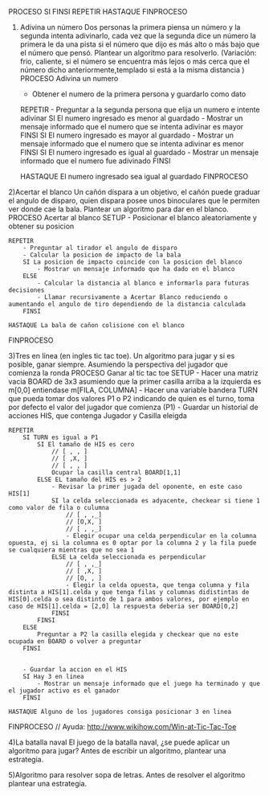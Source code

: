 PROCESO
    SI
    FINSI
    REPETIR
    HASTAQUE
FINPROCESO

1) Adivina un número 
Dos personas la primera piensa un número y la segunda intenta adivinarlo, cada vez que la segunda dice un número la primera le da una pista si el número que dijo es más alto o más bajo que el número que pensó. Plantear un algoritmo para resolverlo. 
(Variación: frio, caliente, si el número se encuentra más lejos o más cerca que el número dicho anteriormente,templado si está a la misma distancia )
PROCESO Adivina un numero
    - Obtener el numero de la primera persona y guardarlo como dato

    REPETIR
        - Preguntar a la segunda persona que elija un numero e intente adivinar
        SI El numero ingresado es menor al guardado
            - Mostrar un mensaje informado que el numero que se intenta adivinar es mayor
        FINSI
        SI El numero ingresado es mayor al guardado
            - Mostrar un mensaje informado que el numero que se intenta adivinar es menor
        FINSI
        SI El numero ingresado es igual al guardado
            - Mostrar un mensaje informado que el numero fue adivinado
        FINSI
        
    HASTAQUE El numero ingresado sea igual al guardado
FINPROCESO


2)Acertar el blanco 
Un cañón dispara a un objetivo, el cañón puede graduar el angulo de disparo, quien dispara posee unos binoculares que le permiten ver donde cae la bala. Plantear un algoritmo para dar en el blanco.
PROCESO Acertar al blanco
    SETUP
    - Posicionar el blanco aleatoriamente y obtener su posicion

    REPETIR
        - Preguntar al tirador el angulo de disparo
        - Calcular la posicion de impacto de la bala
        SI La posicion de impacto coincide con la posicion del blanco
            - Mostrar un mensaje informado que ha dado en el blanco
        ELSE
            - Calcular la distancia al blanco e informarla para futuras decisiones
            - Llamar recursivamente a Acertar Blanco reduciendo o aumentando el angulo de tiro dependiendo de la distancia calculada
        FINSI
        
    HASTAQUE La bala de cañon colisione con el blanco
FINPROCESO

3)Tres en línea (en ingles tic tac toe).
Un algoritmo para jugar y si es posible, ganar siempre.
Asumiendo la perspectiva del jugador que comienza la ronda
PROCESO Ganar al tic tac toe
    SETUP
    - Hacer una matriz vacia BOARD de 3x3 asumiendo que la primer casilla arriba a la izquierda es m[0,0] entiendase m[FILA, COLUMNA]
    - Hacer una variable bandera TURN que pueda tomar dos valores P1 o P2 indicando de quien es el turno, toma por defecto el valor del jugador que comienza (P1) 
    - Guardar un historial de acciones HIS, que contenga Jugador y Casilla eleigda

    REPETIR
        SI TURN es igual a P1
            SI El tamaño de HIS es cero
                // [ , , ]
                // [ ,X, ]
                // [ , , ]
                Ocupar la casilla central BOARD[1,1]
            ELSE EL tamaño del HIS es > 2
                - Revisar la primer jugada del oponente, en este caso HIS[1]
                SI la celda seleccionada es adyacente, checkear si tiene 1 como valor de fila o culumna
                    // [ , ,_]
                    // [O,X, ]
                    // [ , ,_]
                    - Elegir ocupar una celda perpendicular en la columna opuesta, ej si la columna es 0 optar por la columna 2 y la fila puede se cualquiera mientras que no sea 1
                ELSE La celda seleccionada es perpendicular
                    // [ , ,_]
                    // [ ,X, ]
                    // [O, , ]
                    - Elegir la celda opuesta, que tenga columna y fila distinta a HIS[1].celda y que tenga filas y columnas didistintas de HIS[0].celda o sea distinto de 1 para ambos valores, por ejemplo en caso de HIS[1].celda = [2,0] la respuesta deberia ser BOARD[0,2]
                FINSI
            FINSI
        ELSE
            Preguntar a P2 la casilla elegida y checkear que no este ocupada en BOARD o volver a preguntar 
        FINSI

            
        - Guardar la accion en el HIS
        SI Hay 3 en linea
            - Mostrar un mensaje informado que el juego ha terminado y que el jugador activo es el ganador
        FINSI
        
    HASTAQUE Alguno de los jugadores consiga posicionar 3 en linea
FINPROCESO
// Ayuda: http://www.wikihow.com/Win-at-Tic-Tac-Toe

4)La batalla naval
El juego de la batalla naval, ¿se puede aplicar un algoritmo para jugar? Antes de escribir un algoritmo, plantear una estrategia.

5)Algoritmo para resolver sopa de letras.
Antes de resolver el algoritmo plantear una estrategia.
